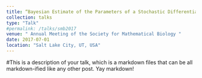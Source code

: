 ```yaml
---
title: “Bayesian Estimate of the Parameters of a Stochastic Differential Model of HIV Incidence in the United States "
collection: talks
type: "Talk"
#permalink: /talks/smb2017
venue: " Annual Meeting of the Society for Mathematical Biology "
date: 2017-07-01
location: "Salt Lake City, UT, USA"
---
```


#This is a description of your talk, which is a markdown files that can be all markdown-ified like any other post. Yay markdown!

